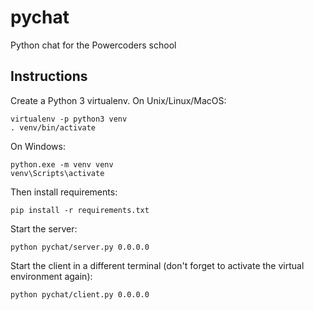 # pychat

Python chat for the Powercoders school


## Instructions

Create a Python 3 virtualenv. On Unix/Linux/MacOS:

```
virtualenv -p python3 venv
. venv/bin/activate
```

On Windows:

```
python.exe -m venv venv
venv\Scripts\activate
```

Then install requirements:

```
pip install -r requirements.txt
```

Start the server:

```
python pychat/server.py 0.0.0.0
```

Start the client in a different terminal (don't forget to activate the virtual
environment again):

```
python pychat/client.py 0.0.0.0
```
